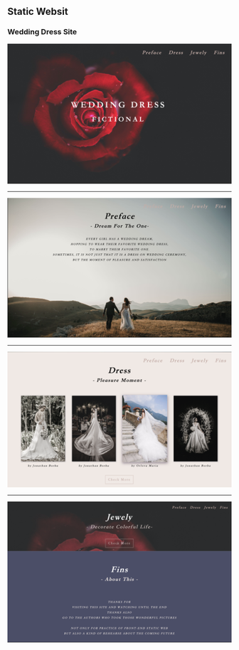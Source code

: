 ## Static Websit
### Wedding Dress Site

![](./images/01.png)

---

![](./images/02.png)

---


![](./images/03.png)

---


![](./images/04.png)
